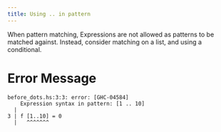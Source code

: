 ```yaml
---
title: Using .. in pattern 
---
```


When pattern matching, Expressions are not allowed as patterns to be matched against. Instead, consider matching on a list, and using a conditional. 


# Error Message

```
before_dots.hs:3:3: error: [GHC-04584]
    Expression syntax in pattern: [1 .. 10]
  |
3 | f [1..10] = 0 
  |   ^^^^^^^
```
